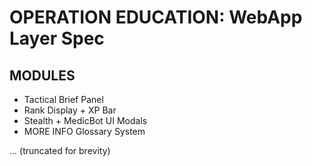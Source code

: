 # OPERATION EDUCATION: WebApp Layer Spec

## MODULES

- Tactical Brief Panel
- Rank Display + XP Bar
- Stealth + MedicBot UI Modals
- MORE INFO Glossary System

... (truncated for brevity)
